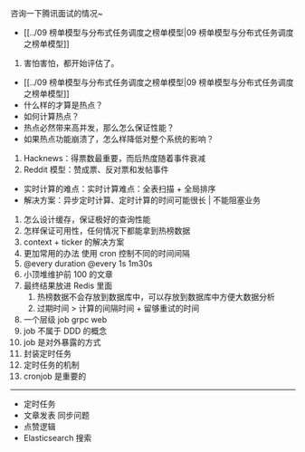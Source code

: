 咨询一下腾讯面试的情况~

- [[../09 榜单模型与分布式任务调度之榜单模型|09 榜单模型与分布式任务调度之榜单模型]]

1. 害怕害怕，都开始评估了。

- [[../09 榜单模型与分布式任务调度之榜单模型|09 榜单模型与分布式任务调度之榜单模型]]
- 什么样的才算是热点？
- 如何计算热点？
- 热点必然带来高并发，那么怎么保证性能？
- 如果热点功能崩溃了，怎么样降低对整个系统的影响？

1. Hacknews：得票数最重要，而后热度随着事件衰减
2. Reddit 模型：赞成票、反对票和发帖事件

- 实时计算的难点：实时计算难点：全表扫描 + 全局排序
- 解决方案：异步定时计算、定时计算的时间可能很长 | 不能阻塞业务

1. 怎么设计缓存，保证极好的查询性能
2. 怎样保证可用性，任何情况下都能拿到热榜数据
3. context + ticker 的解决方案
4. 更加常用的办法 使用 cron 控制不同的时间间隔
5. @every duration @every 1s 1m30s
6. 小顶堆维护前 100 的文章
7. 最终结果放进 Redis 里面
	1. 热榜数据不会存放到数据库中，可以存放到数据库中方便大数据分析
	2. 过期时间 > 计算的间隔时间 + 留够重试的时间
8. 一个层级 job grpc web
9. job 不属于 DDD 的概念
10. job 是对外暴露的方式
11. 封装定时任务
12. 定时任务的机制
13. cronjob 是重要的

---

- 定时任务
- 文章发表 同步问题
- 点赞逻辑
- Elasticsearch 搜索
